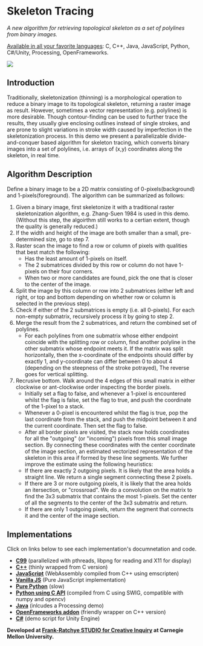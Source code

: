 # Skeleton Tracing

*A new algorithm for retrieving topological skeleton as a set of polylines from binary images.*

[Available in all your favorite languages](#impl): C, C++, Java, JavaScript, Python, C#/Unity, Processing, OpenFrameworks.

![](https://user-images.githubusercontent.com/7929704/79626790-c39c3980-8100-11ea-82c8-3da4380c1128.png)

## Introduction

Traditionally, skeletonization (thinning) is a morphological operation to reduce a binary image to its topological skeleton, returning a raster image as result. However, sometimes a vector representation (e.g. polylines) is more desirable. Though contour-finding can be used to further trace the results, they usually give enclosing outlines instead of single strokes, and are prone to slight variations in stroke width caused by imperfection in the skeletonization process. In this demo we present a parallelizable divide-and-conquer based algorithm for skeleton tracing, which converts binary images into a set of polylines, i.e. arrays of (x,y) coordinates along the skeleton, in real time.


## Algorithm Description

Define a binary image to be a 2D matrix consisting of 0-pixels(background) and 1-pixels(foreground). The algorithm can be summarized as follows:

1. Given a binary image, first skeletonize it with a traditional raster skeletonization algorithm, e.g. Zhang-Suen 1984 is used in this demo. (Without this step, the algoirthm still works to a certian extent, though the quality is generally reduced.)
2. If the width and height of the image are both smaller than a small, pre-determined size, go to step 7.
3. Raster scan the image to find a row or column of pixels with qualities that best match the following:
	- Has the least amount of 1-pixels on itself.
	- The 2 submatrices divided by this row or column do not have 1-pixels on their four corners.
	- When two or more candidates are found, pick the one that is closer to the center of the image.
4. Split the image by this column or row into 2 submatrices (either left and right, or top and bottom depending on whether row or column is selected in the previous step).
5. Check if either of the 2 submatrices is empty (i.e. all 0-pixels). For each non-empty submatrix, recursively process it by going to step 2.
6. Merge the result from the 2 submatrices, and return the combined set of polylines.
	- For each polylines from one submatrix whose either endpoint coincide with the splitting row or column, find another polyline in the other submatrix whose endpoint meets it. If the matrix was split horizontally, then the x-coordinate of the endpoints should differ by exactly 1, and y-coordinate can differ between 0 to about 4 (depending on the steepness of the stroke potrayed), The reverse goes for vertical splitting.
7. Recrusive bottom. Walk around the 4 edges of this small matrix in either clockwise or ant-clockwise order inspecting the border pixels.
	- Initially set a flag to false, and whenever a 1-pixel is encountered whilst the flag is false, set the flag to true, and push the coordinate of the 1-pixel to a stack. 
	- Whenever a 0-pixel is encountered whilst the flag is true, pop the last coordinate from the stack, and push the midpoint between it and the current coordinate. Then set the flag to false.
	- After all border pixels are visited, the stack now holds coordinates for all the "outgoing" (or "incoming") pixels from this small image section. By connecting these coordinates with the center coordinate of the image section, an estimated vectorized representation of the skeleton in this area if formed by these line segments. We further improve the estimate using the following heuristics:
	- If there are exactly 2 outgoing pixels. It is likely that the area holds a straight line. We return a single segment connecting these 2 pixels.
	- If there are 3 or more outgoing pixels, it is likely that the area holds an itersection, or "crossroad". We do a convolution on the matrix to find the 3x3 submatrix that contains the most 1-pixels. Set the center of all the segments to the center of the 3x3 submatrix and return.
	- If there are only 1 outgoing pixels, return the segment that connects it and the center of the image section.
 
<a name="impl"></a>
## Implementations
 
Click on links below to see each implementation's documnetation and code.
 
- [**C99**](c) (parallelized with pthreads, libpng for reading and X11 for display)
- [**C++**](cpp) (thinly wrapped from C version)
- [**JavaScript**](wasm) (WebAssembly compiled from C++ using emscripten)
- [**Vanilla JS**](js) (Pure JavaScript implementation)
- [**Pure Python**](py) (slow)
- [**Python using C API**](swig) (compiled from C using SWIG, compatible with numpy and opencv)
- [**Java**](java) (inlcudes a Processing demo)
- [**OpenFrameworks addon**](of) (friendly wrapper on C++ version)
- [**C#**](cs) (demo script for Unity Engine)
 
 
**Developed at [Frank-Ratchye STUDIO for Creative Inquiry](https://studioforcreativeinquiry.org) at Carnegie Mellon University.**